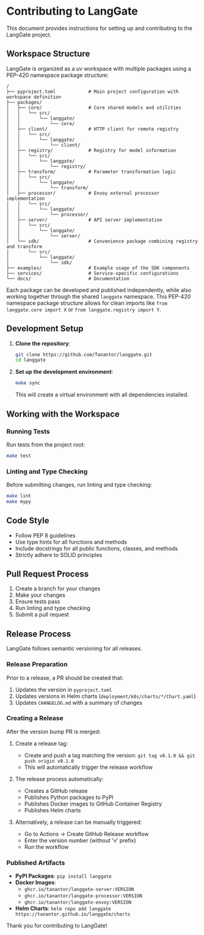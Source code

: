 # Contributing to LangGate

This document provides instructions for setting up and contributing to the LangGate project.

## Workspace Structure

LangGate is organized as a uv workspace with multiple packages using a PEP-420 namespace package structure:

```
/
├── pyproject.toml            # Main project configuration with workspace definition
├── packages/
│   ├── core/                 # Core shared models and utilities
│   │   └── src/
│   │       └── langgate/
│   │           └── core/
│   ├── client/               # HTTP client for remote registry
│   │   └── src/
│   │       └── langgate/
│   │           └── client/
│   ├── registry/             # Registry for model information
│   │   └── src/
│   │       └── langgate/
│   │           └── registry/
│   ├── transform/            # Parameter transformation logic
│   │   └── src/
│   │       └── langgate/
│   │           └── transform/
│   ├── processor/            # Envoy external processor implementation
│   │   └── src/
│   │       └── langgate/
│   │           └── processor/
│   ├── server/               # API server implementation
│   │   └── src/
│   │       └── langgate/
│   │           └── server/
│   └── sdk/                  # Convenience package combining registry and transform
│       └── src/
│           └── langgate/
│               └── sdk/
├── examples/                 # Example usage of the SDK components
├── services/                 # Service-specific configurations
└── docs/                     # Documentation
```

Each package can be developed and published independently, while also working together through the shared `langgate` namespace. This PEP-420 namespace package structure allows for clean imports like `from langgate.core import X` or `from langgate.registry import Y`.

## Development Setup

1. **Clone the repository**:
   ```bash
   git clone https://github.com/Tanantor/langgate.git
   cd langgate
   ```

2. **Set up the development environment**:
   ```bash
   make sync
   ```

   This will create a virtual environment with all dependencies installed.

## Working with the Workspace

### Running Tests

Run tests from the project root:

```bash
make test
```

### Linting and Type Checking

Before submitting changes, run linting and type checking:

```bash
make lint
make mypy
```

## Code Style

- Follow PEP 8 guidelines
- Use type hints for all functions and methods
- Include docstrings for all public functions, classes, and methods
- Strictly adhere to SOLID principles

## Pull Request Process

1. Create a branch for your changes
2. Make your changes
3. Ensure tests pass
4. Run linting and type checking
5. Submit a pull request

## Release Process

LangGate follows semantic versioning for all releases.

### Release Preparation

Prior to a release, a PR should be created that:

1. Updates the version in `pyproject.toml`
2. Updates versions in Helm charts (`deployment/k8s/charts/*/Chart.yaml`)
3. Updates `CHANGELOG.md` with a summary of changes

### Creating a Release

After the version bump PR is merged:

1. Create a release tag:
   - Create and push a tag matching the version: `git tag v0.1.0 && git push origin v0.1.0`
   - This will automatically trigger the release workflow

2. The release process automatically:
   - Creates a GitHub release
   - Publishes Python packages to PyPI
   - Publishes Docker images to GitHub Container Registry
   - Publishes Helm charts

3. Alternatively, a release can be manually triggered:
   - Go to Actions → Create GitHub Release workflow
   - Enter the version number (without 'v' prefix)
   - Run the workflow

### Published Artifacts

- **PyPI Packages**: `pip install langgate`
- **Docker Images**:
  - `ghcr.io/tanantor/langgate-server:VERSION`
  - `ghcr.io/tanantor/langgate-processor:VERSION`
  - `ghcr.io/tanantor/langgate-envoy:VERSION`
- **Helm Charts**: `helm repo add langgate https://tanantor.github.io/langgate/charts`

Thank you for contributing to LangGate!

